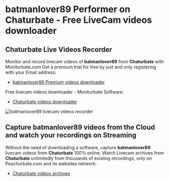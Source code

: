 # batmanlover89 Performer on Chaturbate - Free LiveCam videos downloader

## Chaturbate Live Videos Recorder

Monitor and record livecam videos of **batmanlover89** from **Chaturbate** with Moniturbate.com
Get a premium trial for free by just and only registering with your Email address:
* [batmanlover89 Premium videos downloader](https://moniturbate.com/request-demo-licence-key.html)

Free livecam videos downloader - Moniturbate Software:
* [Chaturbate videos downloader](https://moniturbate.com/moniturbate-download-software.html)

![batmanlover89 livecam videos recorder](https://peachurnet.com/templates/moniturbate-software.png)


## Capture batmanlover89 videos from the Cloud and watch your recordings on Streaming

Without the need of downloading a software, capture **batmanlover89** livecam videos from **Chaturbate** 100% online.
Watch Livecam archives from **Chaturbate** unlimitedly from thousands of existing recordings, only on Peachurbate.com and its websites network:
* [Chaturbate videos archives](https://peachurnet.com/)